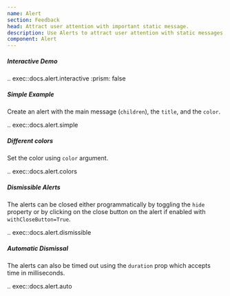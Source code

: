 ```yaml
---
name: Alert
section: Feedback
head: Attract user attention with important static message.
description: Use Alerts to attract user attention with static messages.
component: Alert
---
```


##### Interactive Demo

.. exec::docs.alert.interactive
    :prism: false

##### Simple Example

Create an alert with the main message (`children`), the `title`, and the `color`.

.. exec::docs.alert.simple

##### Different colors

Set the color using `color` argument.

.. exec::docs.alert.colors

##### Dismissible Alerts

The alerts can be closed either programmatically by toggling the `hide` property or by clicking on the close button on the alert if enabled with `withCloseButton=True`.

.. exec::docs.alert.dismissible

##### Automatic Dismissal

The alerts can also be timed out using the `duration` prop which accepts time in milliseconds.

.. exec::docs.alert.auto

